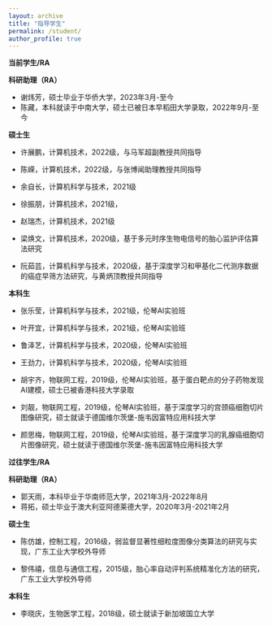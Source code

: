 ```yaml
---
layout: archive
title: "指导学生"
permalink: /student/
author_profile: true
---
```


**当前学生/RA**

**科研助理（RA）**
  - 谢炜芳，硕士毕业于华侨大学，2023年3月-至今
  - 陈藏，本科就读于中南大学，硕士已被日本早稻田大学录取，2022年9月-至今

**硕士生**
  -  许展鹏，计算机技术，2022级，与马军超副教授共同指导

  -  陈嵘，计算机技术，2022级，与张博闻助理教授共同指导

  -  余自长，计算机科学与技术，2021级

 -   徐振朋，计算机技术，2021级，

  -  赵瑞杰，计算机技术，2021级

  -  梁焕文，计算机技术，2020级，基于多元时序生物电信号的胎心监护评估算法研究

  -  阮茹芸，计算机科学与技术，2020级，基于深度学习和甲基化二代测序数据的癌症早筛方法研究，与黄炳顶教授共同指导

**本科生**
  -  张乐莹，计算机科学与技术，2021级，伦琴AI实验班

 -   叶开宜，计算机科学与技术，2021级，伦琴AI实验班

  -  鲁泽艺，计算机科学与技术，2020级，伦琴AI实验班

  -  王劲力，计算机科学与技术，2020级，伦琴AI实验班
  
  -  胡宇齐，物联网工程，2019级，伦琴AI实验班，基于蛋白靶点的分子药物发现AI建模，硕士已被香港科技大学录取

  -  刘靓，物联网工程，2019级，伦琴AI实验班，基于深度学习的宫颈癌细胞切片图像研究，硕士就读于德国维尔茨堡-施韦因富特应用科技大学

  -  颜思梅，物联网工程，2019级，伦琴AI实验班，基于深度学习的乳腺癌细胞切片图像研究，硕士就读于德国维尔茨堡-施韦因富特应用科技大学


**过往学生/RA** 

**科研助理（RA）**

- 郭天雨，本科毕业于华南师范大学，2021年3月-2022年8月
- 蒋拓，硕士毕业于澳大利亚阿德莱德大学，2020年3月-2021年2月


**硕士生**

 -  陈仿雄，控制工程，2016级，弱监督显著性细粒度图像分类算法的研究与实现，广东工业大学校外导师

 -  黎伟禧，信息与通信工程，2015级，胎心率自动评判系统精准化方法的研究，广东工业大学校外导师

**本科生**

  -  李晓庆，生物医学工程，2018级，硕士就读于新加坡国立大学





